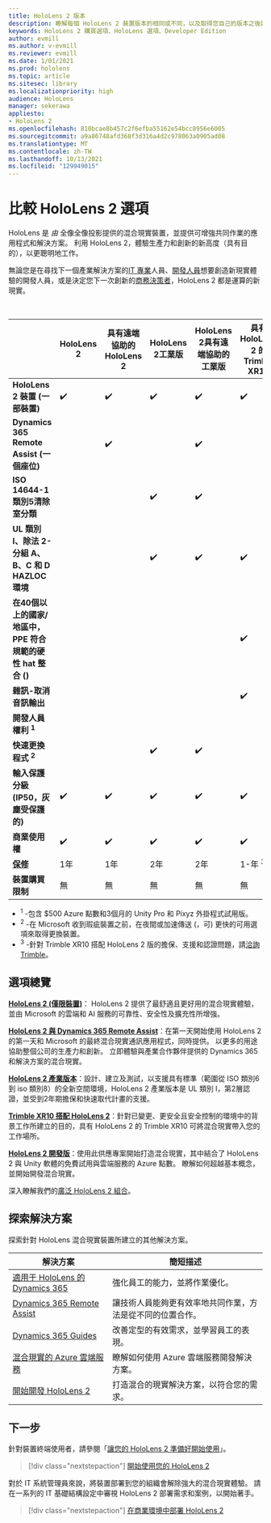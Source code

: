 ```yaml
---
title: HoloLens 2 版本
description: 瞭解每個 HoloLens 2 裝置版本的相同或不同，以及取得您自己的版本之後該怎麼做。
keywords: HoloLens 2 購買選項、HoloLens 選項、Developer Edition
author: evmill
ms.author: v-evmill
ms.reviewer: evmill
ms.date: 1/01/2021
ms.prod: hololens
ms.topic: article
ms.sitesec: library
ms.localizationpriority: high
audience: HoloLens
manager: sekerawa
appliesto:
- HoloLens 2
ms.openlocfilehash: 810bcae8b457c2f6efba55162e54bcc8956e6005
ms.sourcegitcommit: a9a86748afd368f3d316a4d2c978063a0905ad08
ms.translationtype: MT
ms.contentlocale: zh-TW
ms.lasthandoff: 10/13/2021
ms.locfileid: "129949015"
---
```

# <a name="compare-hololens-2-options"></a>比較 HoloLens 2 選項

HoloLens 是 *由* 全像全像投影提供的混合現實裝置，並提供可增強共同作業的應用程式和解決方案。 利用 HoloLens 2，體驗生產力和創新的新高度（具有目的），以更聰明地工作。

無論您是在尋找下一個產業解決方案的[IT 專業](https://www.microsoft.com/hololens/apps)人員、[開發人員](https://www.microsoft.com/hololens/developers)想要創造新現實體驗的開發人員，或是決定您下一次創新的[商務決策者](https://www.microsoft.com/hololens/apps)，HoloLens 2 都是運算的新現實。

<br>

|                                                      | HoloLens 2 | 具有遠端協助的 HoloLens 2 | HoloLens 2工業版 | HoloLens 2具有遠端協助的工業版 | 具有 HoloLens 2 的 Trimble XR10 | HoloLens 2開發版 |
|------------------------------------------------------|------------|-------------------------------|-------------------------------|--------------------------------------------------|------------------------------|--------------------------------|
| **HoloLens 2 裝置 (一部裝置)**                       |      ✔️     |               ✔️               |               ✔️               |                         ✔️                        |               ✔️              |                ✔️               |
| **Dynamics 365 Remote Assist (一個座位)**                |            |               ✔️               |                               |                         ✔️                        |                              |                                |
| **ISO 14644-1 類別5清除室分類**           |            |                               |               ✔️               |                         ✔️                        |                              |                                |
| **UL 類別 I、除法 2-分組 A、B、C 和 D HAZLOC 環境**                     |            |                               |               ✔️               |                         ✔️                        |               ✔️              |                                |
| **在40個以上的國家/地區中，PPE 符合規範的硬性 hat 整合 ()** |            |                               |                               |                                                  |               ✔️              |                                |
| **雜訊-取消音訊輸出**                        |            |                               |                               |                                                  |               ✔️              |                                |
| **開發人員權利 <sup>1</sup>**                             |            |                               |                               |                                                  |                              |                ✔️               |
| **快速更換程式 <sup>2</sup>**                          |            |                               |               ✔️               |                         ✔️                        |                              |                                |
 **輸入保護分級 (IP50，灰塵受保護的)**                       |      ✔️     |               ✔️               |               ✔️               |                         ✔️                        |               ✔️              |                ✔️               |
| **商業使用權**                                |      ✔️     |               ✔️               |               ✔️               |                         ✔️                        |               ✔️              |                                |
| [**保修**](hololens2-hardware.md#warranty-information)                                             |   1年   |             1年            |             2年            |                      2年                      |            1-年 <sup>3</sup>            |             1年             |
| **裝置購買限制**                                |    無    |              無             |              無             |                       無                       |             無             |       每筆交易一個      |

- <sup>1</sup> -包含 $500 Azure 點數和3個月的 Unity Pro 和 Pixyz 外掛程式試用版。
- <sup>2</sup> -在 Microsoft 收到瑕疵裝置之前，在夜間或加速傳送 (，可) 更快的可用選項來取得更換裝置。
- <sup>3</sup> -針對 Trimble XR10 搭配 HoloLens 2 版的擔保、支援和認證問題，請[洽詢 Trimble](https://fieldtech.trimble.com/en/contact-support)。


## <a name="options-overview"></a>選項總覽

**[HoloLens 2 (僅限裝置)](hololens2-options-device-only.md)**： HoloLens 2 提供了最舒適且更好用的混合現實體驗，並由 Microsoft 的雲端和 AI 服務的可靠性、安全性及擴充性所增強。

**[HoloLens 2 與 Dynamics 365 Remote Assist](hololens2-options-remote-assist.md)**：在第一天開始使用 HoloLens 2 的第一天和 Microsoft 的最終混合現實通訊應用程式，同時提供。 以更多的用途協助整個公司的生產力和創新。 立即體驗與產業合作夥伴提供的 Dynamics 365 和解決方案的混合現實。

**[HoloLens 2 產業版本](hololens2-options-industrial-edition.md)**：設計、建立及測試，以支援具有標準（範圍從 ISO 類別6到 iso 類別8）的全新空間環境，HoloLens 2 產業版本是 UL 類別 I，第2層認證，並受到2年期擔保和快速取代計畫的支援。

**[Trimble XR10 搭配 HoloLens 2](hololens2-options-trimble-xr10-edition.md)**：針對已變更、更安全且安全控制的環境中的背景工作所建立的目的，具有 HoloLens 2 的 Trimble XR10 可將混合現實帶入您的工作場所。

**[HoloLens 2 開發版](hololens2-options-dev-edition.md)**：使用此供應專案開始打造混合現實，其中結合了 HoloLens 2 與 Unity 軟體的免費試用與雲端服務的 Azure 點數。 瞭解如何超越基本概念，並開始開發混合現實。

深入瞭解我們的[廣泛 HoloLens 2 組合](https://www.microsoft.com/hololens/buy)。

## <a name="explore-solutions"></a>探索解決方案

探索針對 HoloLens 混合現實裝置所建立的其他解決方案。

| 解決方案 | 簡短描述                                                                                |
|----------|---------------------------------------------------------------------------------------------------|
| [適用于 HoloLens 的 Dynamics 365](https://www.microsoft.com//hololens/apps)          | 強化員工的能力，並將作業優化。                                                        |
| [Dynamics 365 Remote Assist](https://dynamics.microsoft.com/mixed-reality/remote-assist/)          | 讓技術人員能夠更有效率地共同作業，方法是從不同的位置合作。 |
|   [Dynamics 365 Guides](https://dynamics.microsoft.com/mixed-reality/guides/)        | 改善定型的有效需求，並學習員工的表現。                          |
|  [混合現實的 Azure 雲端服務](/windows/mixed-reality/develop/mixed-reality-cloud-services#:~:text=Mixed%20Reality%20services%20Mixed%20Reality%20cloud%20services%20like,all%20in%20the%20context%20of%20your%20users%E2%80%99%20environments)         | 瞭解如何使用 Azure 雲端服務開發解決方案。                                       |
|  [開始開發 HoloLens 2](/windows/mixed-reality/develop/development?tabs=unity)         | 打造混合的現實解決方案，以符合您的需求。                                                 |

## <a name="next-steps"></a>下一步

針對裝置終端使用者，請參閱「[讓您的 HoloLens 2 準備好開始使用](hololens2-setup.md)」。

> [!div class="nextstepaction"]
> [開始使用您的 HoloLens 2](hololens2-setup.md)

對於 IT 系統管理員來說，將裝置部署到您的組織會解除強大的混合現實體驗。 請在一系列的 IT 基礎結構設定中審視 HoloLens 2 部署需求和案例，以開始著手。

> [!div class="nextstepaction"]
> [在商業環境中部署 HoloLens 2](hololens-requirements.md)
